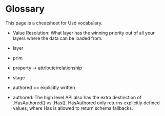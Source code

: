 # Glossary
This page is a cheatsheet for Usd vocabulary.

- Value Resolution: What layer has the winning priority out of all your layers where the data can be loaded from.
- layer
- prim
- property -> attribute/relationship
- stage
- authored == explicitly written

- authored: The high level API also has the extra destinction of <ContainerType>.HasAuthored<Name>() vs .Has<Name>(). HasAuthored only returns explicitly defined values, where Has is allowed to return schema fallbacks.